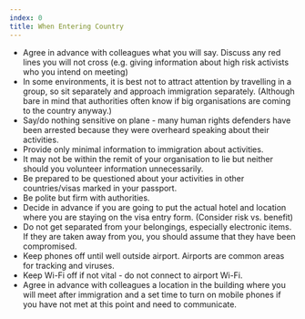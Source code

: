 ```yaml
---
index: 0
title: When Entering Country
---
```

*   Agree in advance with colleagues what you will say. Discuss any red lines you will not cross (e.g. giving information about high risk activists who you intend on meeting)
*   In some environments, it is best not to attract attention by travelling in a group, so sit separately and approach immigration separately. (Although bare in mind that authorities often know if big organisations are coming to the country anyway.)
*   Say/do nothing sensitive on plane - many human rights defenders have been arrested because they were overheard speaking about their activities.
*   Provide only minimal information to immigration about activities.
*   It may not be within the remit of your organisation to lie but neither should you volunteer information unnecessarily.
*   Be prepared to be questioned about your activities in other countries/visas marked in your passport.
*   Be polite but firm with authorities.
*   Decide in advance if you are going to put the actual hotel and location where you are staying on the visa entry form. (Consider risk vs. benefit)
*   Do not get separated from your belongings, especially electronic items. If they are taken away from you, you should assume that they have been compromised.
*   Keep phones off until well outside airport. Airports are common areas for tracking and viruses.
*   Keep Wi-Fi off if not vital - do not connect to airport Wi-Fi.
*   Agree in advance with colleagues a location in the building where you will meet after immigration and a set time to turn on mobile phones if you have not met at this point and need to communicate.